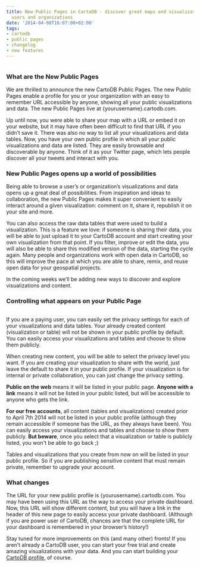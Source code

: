 ```yaml
---
title: New Public Pages in CartoDB - discover great maps and visualizations by enthusiast
  users and organizations
date: '2014-04-08T16:07:00+02:00'
tags:
- cartodb
- public pages
- changelog
- new features
---
```


<img src="http://i.imgur.com/2XF3VsP.jpg" alt=""/>

### What are the New Public Pages

We are thrilled to announce the new CartoDB Public Pages. The new Public Pages enable a profile for you or your organization with an easy to remember URL accessible by anyone, showing all your public visualizations and data. The new Public Pages live at {yourusername}.cartodb.com.

Up until now, you were able to share your map with a URL or embed it on your website, but it may have often been difficult to find that URL if you didn’t save it. There was also no way to list all your visualizations and data tables. Now, you have your own public profile in which all your public visualizations and data are listed. They are easily browsable and discoverable by anyone. Think of it as your Twitter page, which lets people discover all your tweets and interact with you.

### New Public Pages opens up a world of possibilities

Being able to browse a user’s or organization’s visualizations and data opens up a great deal of possibilities. From inspiration and ideas to collaboration, the new Public Pages makes it super convenient to easily interact around a given visualization: comment on it, share it, republish it on your site and more.

You can also access the raw data tables that were used to build a visualization. This is a feature we love: if someone is sharing their data, you will be able to just upload it to your CartoDB account and start creating your own visualization from that point. If you filter, improve or edit the data, you will also be able to share this modified version of the data, starting the cycle again. Many people and organizations work with open data in CartoDB, so this will improve the pace at which you are able to share, remix, and reuse open data for your geospatial projects.

In the coming weeks we’ll be adding new ways to discover and explore visualizations and content.

### Controlling what appears on your Public Page

<img src="http://i.imgur.com/gyD0PX9.gif" alt=""/>

If you are a paying user, you can easily set the privacy settings for each of your visualizations and data tables. Your already created content (visualization or table) will not be shown in your public profile by default. You can easily access your visualizations and tables and choose to show them publicly.

When creating new content, you will be able to select the privacy level you want. If you are creating your visualization to share with the world, just leave the default to share it in your public profile. If your visualization is for internal or private collaboration, you can just change the privacy setting.

**Public on the web** means it will be listed in your public page. **Anyone with a link** means it will not be listed in your public listed, but will be accessible to anyone who gets the link.

**For our free accounts**, all content (tables and visualizations) created prior to April 7th 2014 will not be listed in your public profile (although they remain accessible if someone has the URL, as they always have been). You can easily access your visualizations and tables and choose to show them publicly. **But beware**, once you select that a visualization or table is publicly listed, you won't be able to go back ;) 

Tables and visualizations that you create from now on will be listed in your public profile. So if you are publishing sensitive content that must remain private, remember to upgrade your account.

### What changes

The URL for your new public profile is {yourusername}.cartodb.com. You may have been using this URL as the way to access your private dashboard. Now, this URL will show different content, but you will have a link in the header of this new page to easily access your private dashboard. (Although if you are power user of CartoDB, chances are that the complete URL for your dashboard is remembered in your browser’s history!)

Stay tuned for more improvements on this (and many other) fronts! If you aren’t already a CartoDB user, you can start your free trial and create amazing visualizations with your data. And you can start building your <a href="http://www.cartodb.com">CartoDB profile</a>, of course.
